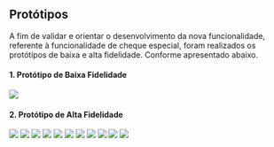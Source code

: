 ## Protótipos

A fim de validar e orientar o desenvolvimento da nova funcionalidade, referente à funcionalidade de cheque especial, foram realizados os protótipos de baixa e alta fidelidade. Conforme apresentado abaixo.

#### 1. Protótipo de Baixa Fidelidade
![](./images/prototipo_baixa_fidelidade.png)

#### 2. Protótipo de Alta Fidelidade

<div style="display:inline-block;">
    <img src="./images/prototipo-alta-fidelidade/Extrato da conta.png">
    <img src="./images/prototipo-alta-fidelidade/Escolher Cheque Especial.png">
    <img src="./images/prototipo-alta-fidelidade/Elegibilidade.png">
    <img src="./images/prototipo-alta-fidelidade/Ativar Cheque Especial.png">
    <img src="./images/prototipo-alta-fidelidade/Acompanhar limite.png">
    <img src="./images/prototipo-alta-fidelidade/Acompanhar limite.png">
    <img src="./images/prototipo-alta-fidelidade/Parcelamento.png">
    <img src="./images/prototipo-alta-fidelidade/Parcelamento-2.png">
    <img src="./images/prototipo-alta-fidelidade/Acompanhar limite-2.png">
    <img src="./images/prototipo-alta-fidelidade/Parcelas.png">
    <img src="./images/prototipo-alta-fidelidade/Extrato cheque.png">
</div>